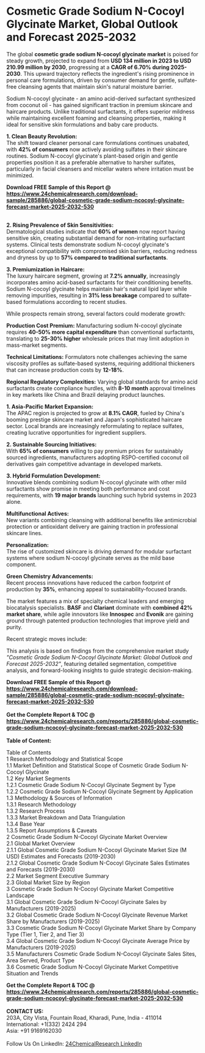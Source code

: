 <h1>Cosmetic Grade Sodium N-Cocoyl Glycinate Market, Global Outlook and Forecast 2025-2032</h1><p>The global <strong>cosmetic grade sodium N-cocoyl glycinate market</strong> is poised for steady growth, projected to expand from <strong>USD 134 million in 2023 to USD 210.99 million by 2030</strong>, progressing at a <strong>CAGR of 6.70% during 2025-2030</strong>. This upward trajectory reflects the ingredient's rising prominence in personal care formulations, driven by consumer demand for gentle, sulfate-free cleansing agents that maintain skin's natural moisture barrier.</p><p>Sodium N-cocoyl glycinate - an amino acid-derived surfactant synthesized from coconut oil - has gained significant traction in premium skincare and haircare products. Unlike traditional surfactants, it offers superior mildness while maintaining excellent foaming and cleansing properties, making it ideal for sensitive skin formulations and baby care products.</p><p><strong>1. Clean Beauty Revolution:</strong><br>
The shift toward cleaner personal care formulations continues unabated, with <strong>42% of consumers</strong> now actively avoiding sulfates in their skincare routines. Sodium N-cocoyl glycinate's plant-based origin and gentle properties position it as a preferable alternative to harsher sulfates, particularly in facial cleansers and micellar waters where irritation must be minimized.</p><div><b>Download FREE Sample of this Report @ 
            <a href="https://www.24chemicalresearch.com/download-sample/285886/global-cosmetic-grade-sodium-ncocoyl-glycinate-forecast-market-2025-2032-530">
            https://www.24chemicalresearch.com/download-sample/285886/global-cosmetic-grade-sodium-ncocoyl-glycinate-forecast-market-2025-2032-530</a></b></div><br><p><strong>2. Rising Prevalence of Skin Sensitivities:</strong><br>
Dermatological studies indicate that <strong>60% of women</strong> now report having sensitive skin, creating substantial demand for non-irritating surfactant systems. Clinical tests demonstrate sodium N-cocoyl glycinate's exceptional compatibility with compromised skin barriers, reducing redness and dryness by up to <strong>57% compared to traditional surfactants</strong>.</p><p><strong>3. Premiumization in Haircare:</strong><br>
The luxury haircare segment, growing at <strong>7.2% annually</strong>, increasingly incorporates amino acid-based surfactants for their conditioning benefits. Sodium N-cocoyl glycinate helps maintain hair's natural lipid layer while removing impurities, resulting in <strong>31% less breakage</strong> compared to sulfate-based formulations according to recent studies.</p><p>While prospects remain strong, several factors could moderate growth:</p><p><strong>Production Cost Premium:</strong> Manufacturing sodium N-cocoyl glycinate requires <strong>40-50% more capital expenditure</strong> than conventional surfactants, translating to <strong>25-30% higher</strong> wholesale prices that may limit adoption in mass-market segments.</p><p><strong>Technical Limitations:</strong> Formulators note challenges achieving the same viscosity profiles as sulfate-based systems, requiring additional thickeners that can increase production costs by <strong>12-18%</strong>.</p><p><strong>Regional Regulatory Complexities:</strong> Varying global standards for amino acid surfactants create compliance hurdles, with <strong>8-10 month</strong> approval timelines in key markets like China and Brazil delaying product launches.</p><p><strong>1. Asia-Pacific Market Expansion:</strong><br>
The APAC region is projected to grow at <strong>8.1% CAGR</strong>, fueled by China's booming prestige skincare market and Japan's sophisticated haircare sector. Local brands are increasingly reformulating to replace sulfates, creating lucrative opportunities for ingredient suppliers.</p><p><strong>2. Sustainable Sourcing Initiatives:</strong><br>
With <strong>65% of consumers</strong> willing to pay premium prices for sustainably sourced ingredients, manufacturers adopting RSPO-certified coconut oil derivatives gain competitive advantage in developed markets.</p><p><strong>3. Hybrid Formulation Development:</strong><br>
Innovative blends combining sodium N-cocoyl glycinate with other mild surfactants show promise in meeting both performance and cost requirements, with <strong>19 major brands</strong> launching such hybrid systems in 2023 alone.</p><p><strong>Multifunctional Actives:</strong><br>
	New variants combining cleansing with additional benefits like antimicrobial protection or antioxidant delivery are gaining traction in professional skincare lines.</p><p><strong>Personalization:</strong><br>
	The rise of customized skincare is driving demand for modular surfactant systems where sodium N-cocoyl glycinate serves as the mild base component.</p><p><strong>Green Chemistry Advancements:</strong><br>
	Recent process innovations have reduced the carbon footprint of production by <strong>35%</strong>, enhancing appeal to sustainability-focused brands.</p><p>The market features a mix of specialty chemical leaders and emerging biocatalysis specialists. <strong>BASF</strong> and <strong>Clariant</strong> dominate with <strong>combined 42% market share</strong>, while agile innovators like <strong>Innospec</strong> and <strong>Evonik</strong> are gaining ground through patented production technologies that improve yield and purity.</p><p>Recent strategic moves include:</p><p>This analysis is based on findings from the comprehensive market study <em>"Cosmetic Grade Sodium N-Cocoyl Glycinate Market: Global Outlook and Forecast 2025-2032"</em>, featuring detailed segmentation, competitive analysis, and forward-looking insights to guide strategic decision-making.</p><div><b>Download FREE Sample of this Report @ 
            <a href="https://www.24chemicalresearch.com/download-sample/285886/global-cosmetic-grade-sodium-ncocoyl-glycinate-forecast-market-2025-2032-530">
            https://www.24chemicalresearch.com/download-sample/285886/global-cosmetic-grade-sodium-ncocoyl-glycinate-forecast-market-2025-2032-530</a></b></div><br><div><b>Get the Complete Report & TOC @ 
            <a href="https://www.24chemicalresearch.com/reports/285886/global-cosmetic-grade-sodium-ncocoyl-glycinate-forecast-market-2025-2032-530">
            https://www.24chemicalresearch.com/reports/285886/global-cosmetic-grade-sodium-ncocoyl-glycinate-forecast-market-2025-2032-530</a></b></div><br>
            <b>Table of Content:</b><p>Table of Contents<br />
1 Research Methodology and Statistical Scope<br />
1.1 Market Definition and Statistical Scope of Cosmetic Grade Sodium N-Cocoyl Glycinate<br />
1.2 Key Market Segments<br />
1.2.1 Cosmetic Grade Sodium N-Cocoyl Glycinate Segment by Type<br />
1.2.2 Cosmetic Grade Sodium N-Cocoyl Glycinate Segment by Application<br />
1.3 Methodology & Sources of Information<br />
1.3.1 Research Methodology<br />
1.3.2 Research Process<br />
1.3.3 Market Breakdown and Data Triangulation<br />
1.3.4 Base Year<br />
1.3.5 Report Assumptions & Caveats<br />
2 Cosmetic Grade Sodium N-Cocoyl Glycinate Market Overview<br />
2.1 Global Market Overview<br />
2.1.1 Global Cosmetic Grade Sodium N-Cocoyl Glycinate Market Size (M USD) Estimates and Forecasts (2019-2030)<br />
2.1.2 Global Cosmetic Grade Sodium N-Cocoyl Glycinate Sales Estimates and Forecasts (2019-2030)<br />
2.2 Market Segment Executive Summary<br />
2.3 Global Market Size by Region<br />
3 Cosmetic Grade Sodium N-Cocoyl Glycinate Market Competitive Landscape<br />
3.1 Global Cosmetic Grade Sodium N-Cocoyl Glycinate Sales by Manufacturers (2019-2025)<br />
3.2 Global Cosmetic Grade Sodium N-Cocoyl Glycinate Revenue Market Share by Manufacturers (2019-2025)<br />
3.3 Cosmetic Grade Sodium N-Cocoyl Glycinate Market Share by Company Type (Tier 1, Tier 2, and Tier 3)<br />
3.4 Global Cosmetic Grade Sodium N-Cocoyl Glycinate Average Price by Manufacturers (2019-2025)<br />
3.5 Manufacturers Cosmetic Grade Sodium N-Cocoyl Glycinate Sales Sites, Area Served, Product Type<br />
3.6 Cosmetic Grade Sodium N-Cocoyl Glycinate Market Competitive Situation and Trends<br />
</p><div><b>Get the Complete Report & TOC @ 
            <a href="https://www.24chemicalresearch.com/reports/285886/global-cosmetic-grade-sodium-ncocoyl-glycinate-forecast-market-2025-2032-530">
            https://www.24chemicalresearch.com/reports/285886/global-cosmetic-grade-sodium-ncocoyl-glycinate-forecast-market-2025-2032-530</a></b></div><br><b>CONTACT US:</b><br>
            203A, City Vista, Fountain Road, Kharadi, Pune, India - 411014<br>
            International: +1(332) 2424 294<br>
            Asia: +91 9169162030 <br><br>
            Follow Us On LinkedIn: <a href="https://www.linkedin.com/company/24chemicalresearch/">24ChemicalResearch LinkedIn</a>